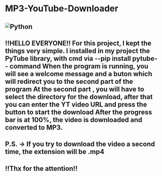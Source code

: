 # MP3-YouTube-Downloader
![Python](https://img.shields.io/badge/Language-Python-blue)
-------------------------------------------------------------------------------------------------------------------------------------------------------------------
!!HELLO EVERYONE!!
For this project, I kept the things very simple.
I installed in my project the PyTube library, with cmd via --pip install pytube-- command 
When the program is running, you will see a welcome message and a buton which will redirect you to the second part of the program
At the second part , you will have to select the directory for the download, after that you can enter the YT video URL and press the button to start the download
After the progress bar is at 100%, the video is downloaded and converted to MP3.
-------------------------------------------------------------------------------------------------------------------------------------------------------------------
P.S. -> If you try to download the video a second time, the extension will be .mp4
-------------------------------------------------------------------------------------------------------------------------------------------------------------------
!!Thx for the attention!!
-------------------------------------------------------------------------------------------------------------------------------------------------------------------

